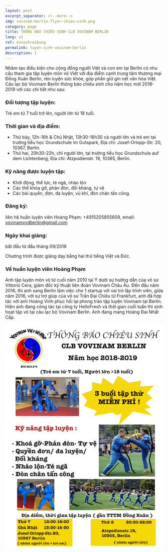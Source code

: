 ```yaml
---
layout: post
excerpt_separator: <!--more-->
img: vovinam-berlin-flyer-chieu-sinh.png
category: page
title: THÔNG BÁO CHIÊU SINH CLB VOVINAM BERLIN
lang: vi
ref: einschreibung
permalink: tuyen-sinh-vovinam-berlin
description: |
---
```


Nhằm tạo điều kiện cho cộng đồng người Việt và con em tại Berlin có nhu cầu tham gia tập luyện môn võ Việt với địa điểm cạnh trung tâm thương mại Đồng Xuân Berlin, rèn luyện sức khỏe, góp phần giữ gìn nét văn hóa Việt. Câu lạc bộ Vovinam Berlin thông báo chiêu sinh cho năm học mới 2018-2019 với các chi tiết như sau:

### Đối tượng tập luyện:

Trẻ em từ 7 tuổi trở lên, người lớn từ 18 tuổi.

### Thời gian và địa điểm:

- Thứ bảy, 12h-16h & Chủ Nhật, 13h30-16h30 cả người lớn và trẻ em tại trường tiểu học Grundschule im Gutspark, Địa chỉ: Josef-Orlopp-Str. 20, 10367, Berlin.
- Thứ hai, 20h30-22h, chỉ người lớn, tại trường tiểu học Grundschule auf dem Lichtenberg, Địa chỉ: Atzpodienstr. 19, 10365, Berlin.

### Kỹ năng được luyện tập:

- Khởi động, thể lực, té ngã, nhào lộn
- Các thế khóa gỡ, phản đòn, đối kháng, tự vệ
- Các bài quyền, đơn, đa luyện, vũ khí, đòn chân tấn công.

<!--more-->

### Đăng ký:

liên hệ huấn luyện viên Hoàng Phạm: +4915205855609, email: vovinamvvdberlin@gmail.com

### Ngày khai giảng:

bắt đầu từ đầu tháng 09/2018

Chương trình được giảng dạy bằng hai thứ tiếng Việt và Đức.

### Về huấn luyện viên Hoàng Phạm

Anh tập luyện môn võ từ cuối năm 2010 tại Ý dưới sự hướng dẫn của võ sư Vittorio Cera, giám đốc kỹ thuật liên đoàn Vovinam Châu Âu. Đến đầu năm 2016, thì anh sang Berlin làm việc cho 1 startup với vai trò lập trình viên, giữa năm 2016, với sự trợ giúp của võ sư Trần Đại Chiêu từ Frankfurt, anh đã hợp tác với anh Hoàng Vinh phục hồi lại phong trào tập luyện Vovinam tại Berlin. Hiện anh đang công tác tại công ty HelloFresh và thời gian cuối tuần thì sinh hoạt tập võ tại câu lạc bộ Vovinam Berlin. Anh đang mang Hoàng Đai Nhất Cấp.

![Tờ rơi chiêu sinh Vovinam Berlin](/img/services/vovinam-berlin-flyer-chieu-sinh.png)
